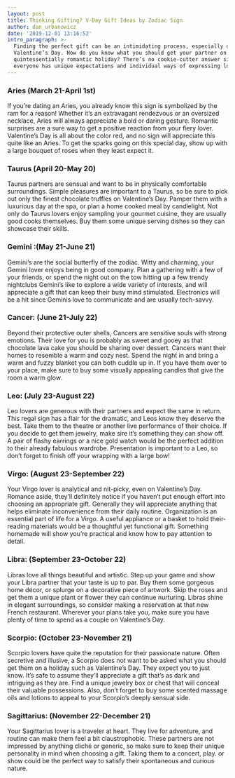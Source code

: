 ```yaml
---
layout: post
title: Thinking Gifting? V-Day Gift Ideas by Zodiac Sign
author: dan_urbanowicz
date: '2019-12-01 13:16:52'
intro_paragraph: >-
  Finding the perfect gift can be an intimidating process, especially on
  Valentine’s Day. How do you know what you should get your partner on this
  quintessentially romantic holiday? There’s no cookie-cutter answer since
  everyone has unique expectations and individual ways of expressing love.
---
```

### Aries (March 21-April 1st)

If you’re dating an Aries, you already know this sign is symbolized by the ram for a reason! Whether it’s an extravagant rendezvous or an oversized necklace, Aries will always appreciate a bold or daring gesture. Romantic surprises are a sure way to get a positive reaction from your fiery lover. Valentine’s Day is all about the color red, and no sign will appreciate this quite like an Aries. To get the sparks going on this special day, show up with a large bouquet of roses when they least expect it.

### Taurus (April 20-May 20)

Taurus partners are sensual and want to be in physically comfortable surroundings. Simple pleasures are important to a Taurus, so be sure to pick out only the finest chocolate truffles on Valentine’s Day. Pamper them with a luxurious day at the spa, or plan a home cooked meal by candlelight. Not only do Taurus lovers enjoy sampling your gourmet cuisine, they are usually good cooks themselves. Buy them some unique serving dishes so they can showcase their skills.

### Gemini :(May 21-June 21)

Gemini’s are the social butterfly of the zodiac. Witty and charming, your Gemini lover enjoys being in good company. Plan a gathering with a few of your friends, or spend the night out on the tow hitting up a few trendy nightclubs Gemini’s like to explore a wide variety of interests, and will appreciate a gift that can keep their busy mind stimulated. Electronics will be a hit since Geminis love to communicate and are usually tech-savvy.

### Cancer: (June 21-July 22)

Beyond their protective outer shells, Cancers are sensitive souls with strong emotions. Their love for you is probably as sweet and gooey as that chocolate lava cake you should be sharing over dessert. Cancers want their homes to resemble a warm and cozy nest. Spend the night in and bring a warm and fuzzy blanket you can both cuddle up in. If you have them over to your place, make sure to buy some visually appealing candles that give the room a warm glow.

### Leo: (July 23-August 22)

Leo lovers are generous with their partners and expect the same in return. This regal sign has a flair for the dramatic, and Leos know they deserve the best. Take them to the theatre or another live performance of their choice. If you decide to get them jewelry, make sire it’s something they can show off. A pair of flashy earrings or a nice gold watch would be the perfect addition to their already fabulous wardrobe. Presentation is important to a Leo, so don’t forget to finish off your wrapping with a large bow!

### Virgo: (August 23-September 22)

Your Virgo lover is analytical and nit-picky, even on Valentine’s Day. Romance aside, they’ll definitely notice if you haven’t put enough effort into choosing an appropriate gift. Generally they will appreciate anything that helps eliminate inconvenience from their daily routine. Organization is an essential part of life for a Virgo. A useful appliance or a basket to hold their-reading materials would be a thoughtful yet functional gift. Something homemade will show you’re practical and know how to pay attention to detail.

### Libra: (September 23-October 22)

Libras love all things beautiful and artistic. Step up your game and show your Libra partner that your taste is up to par. Buy them some gorgeous home décor, or splurge on a decorative piece of artwork. Skip the roses and get them a unique plant or flower they can continue nurturing. Libras shine in elegant surroundings, so consider making a reservation at that new French restaurant. Wherever your plans take you, make sure you have plenty of time to spend as a couple on Valentine’s Day.

### Scorpio: (October 23-November 21)

Scorpio lovers have quite the reputation for their passionate nature. Often secretive and illusive, a Scorpio does not want to be asked what you should get them on a holiday such as Valentine’s Day. They expect you to just know. It’s safe to assume they’ll appreciate a gift that’s as dark and intriguing as they are. Find a unique jewelry box or chest that will conceal their valuable possessions. Also, don’t forget to buy some scented massage oils and lotions to appeal to your Scorpio’s deeply sensual side.

### Sagittarius: (November 22-December 21)

Your Sagittarius lover is a traveler at heart. They live for adventure, and routine can make them feel a bit claustrophobic. These partners are not impressed by anything cliché or generic, so make sure to keep their unique personality in mind when choosing a gift. Taking them to a concert, play. or show could be the perfect way to satisfy their spontaneous and curious nature.
